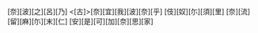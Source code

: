 [奈][波][之][呂][乃] <[古]>[奈][宜][我][波][奈][乎] [伎][奴][尓][須][里] [奈][流][留][麻][尓][末][仁] [安][是][可][加][奈][思][家]
